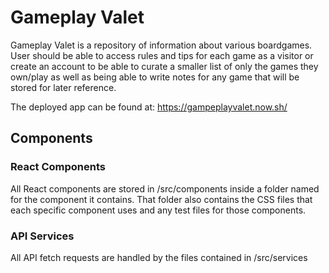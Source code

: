 # Gameplay Valet

Gameplay Valet is a repository of information about various boardgames. User should be able to access rules and tips for each game as a visitor or create an account to be able to curate a smaller list of only the games they own/play as well as being able to write notes for any game that will be stored for later reference.

The deployed app can be found at: https://gampeplayvalet.now.sh/

## Components

### React Components

All React components are stored in /src/components inside a folder named for the component it contains. That folder also contains the CSS files that each specific component uses and any test files for those components.

### API Services

All API fetch requests are handled by the files contained in /src/services